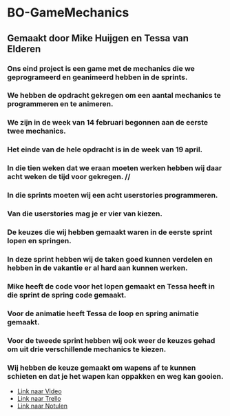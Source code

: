 # BO-GameMechanics

## Gemaakt door Mike Huijgen en Tessa van Elderen

### Ons eind project is een game met de mechanics die we geprogrameerd en geanimeerd hebben in de sprints.
### We hebben de opdracht gekregen om een aantal mechanics te programmeren en te animeren. 
### We zijn in de week van 14 februari begonnen aan de eerste twee mechanics. 
### Het einde van de hele opdracht is in de week van 19 april. 
### In die tien weken dat we eraan moeten werken hebben wij daar acht weken de tijd voor gekregen. //
### In die sprints moeten wij een acht userstories programmeren. 
### Van die userstories mag je er vier van kiezen.
### De keuzes die wij hebben gemaakt waren in de eerste sprint lopen en springen. 
### In deze sprint hebben wij de taken goed kunnen verdelen en hebben in de vakantie er al hard aan kunnen werken. 
### Mike heeft de code voor het lopen gemaakt en Tessa heeft in die sprint de spring code gemaakt. 
### Voor de animatie heeft Tessa de loop en spring animatie gemaakt. 
### Voor de tweede sprint hebben wij ook weer de keuzes gehad om uit drie verschillende mechanics te kiezen. 
### Wij hebben de keuze gemaakt om wapens af te kunnen schieten en dat je het wapen kan oppakken en weg kan gooien. 
 

- [Link naar Video]()
- [Link naar Trello](https://trello.com/b/71eEBhlI/bo-arcade-mechanics)
- [Link naar Notulen]()